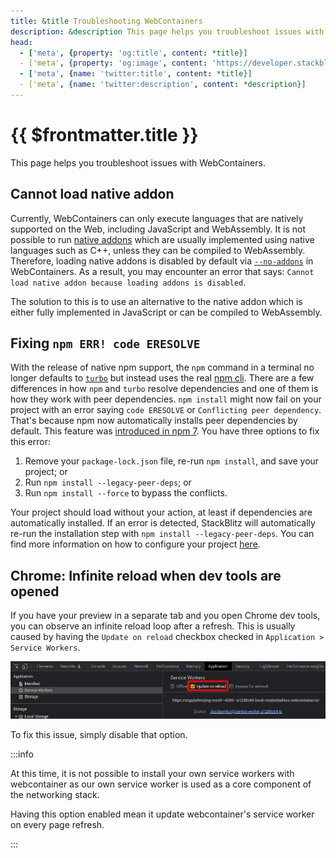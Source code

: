 ```yaml
---
title: &title Troubleshooting WebContainers
description: &description This page helps you troubleshoot issues with WebContainers.
head:
  - ['meta', {property: 'og:title', content: *title}]
  - ['meta', {property: 'og:image', content: 'https://developer.stackblitz.com/img/og/webcontainer-troubleshooting.png'}]
  - ['meta', {name: 'twitter:title', content: *title}]
  - ['meta', {name: 'twitter:description', content: *description}]
---
```


# {{ $frontmatter.title }}

This page helps you troubleshoot issues with WebContainers.

## Cannot load native addon

Currently, WebContainers can only execute languages that are natively supported on the Web, including JavaScript and WebAssembly. It is not possible to run [native addons](https://nodejs.org/api/addons.html) which are usually implemented using native languages such as C++, unless they can be compiled to WebAssembly. Therefore, loading native addons is disabled by default via [`--no-addons`](https://nodejs.org/api/cli.html#--no-addons) in WebContainers. As a result, you may encounter an error that says: `Cannot load native addon because loading addons is disabled`.

The solution to this is to use an alternative to the native addon which is either fully implemented in JavaScript or can be compiled to WebAssembly.

## Fixing `npm ERR! code ERESOLVE`

With the release of native npm support, the `npm` command in a terminal no longer defaults to [`turbo`](turbo-package-manager.md) but instead uses the real [npm cli](https://github.com/npm/cli). There are a few differences in how `npm` and `turbo` resolve dependencies and one of them is how they work with peer dependencies. `npm install` might now fail on your project with an error saying `code ERESOLVE` or `Conflicting peer dependency`. That's because npm now automatically installs peer dependencies by default. This feature was [introduced in npm 7](https://github.blog/2021-02-02-npm-7-is-now-generally-available/#peer-dependencies). You have three options to fix this error:

 1. Remove your `package-lock.json` file, re-run `npm install`, and save your project; or
 2. Run `npm install --legacy-peer-deps`; or
 3. Run `npm install --force` to bypass the conflicts.

Your project should load without your action, at least if dependencies are automatically installed. If an error is detected, StackBlitz will automatically re-run the installation step with `npm install --legacy-peer-deps`. You can find more information on how to configure your project [here](https://developer.stackblitz.com/platform/webcontainers/project-config).

## Chrome: Infinite reload when dev tools are opened

If you have your preview in a separate tab and you open Chrome dev tools, you can observe an infinite reload loop after a refresh. This is usually caused by having the `Update on reload` checkbox checked in `Application > Service Workers`.

<img alt="Chrome DevTools with the Application tab selected showing the Service Workers section with the Update on reload checkbox checked" src="./assets/chrome-update-on-reload.png" width="800" />

To fix this issue, simply disable that option.

:::info

At this time, it is not possible to install your own service workers with webcontainer as our own service worker is used as a core component of the networking stack.

Having this option enabled mean it update webcontainer's service worker on every page refresh.

:::

